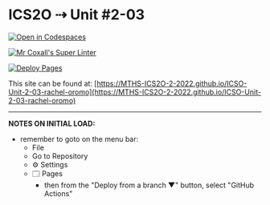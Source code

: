 # ICS2O ⇢ Unit #2-03

[![Open in Codespaces](https://classroom.github.com/assets/launch-codespace-f4981d0f882b2a3f0472912d15f9806d57e124e0fc890972558857b51b24a6f9.svg)](https://classroom.github.com/open-in-codespaces?assignment_repo_id=10560111)

[![Mr Coxall's Super Linter](https://github.com/MTHS-ICS2O-2-2022/ICSO-Unit-2-03-rachel-oromo/workflows/Mr%20Coxall's%20Super%20Linter/badge.svg)](https://github.com/MTHS-ICS2O-2-2022/ICSO-Unit-2-03-rachel-oromo/actions)

[![Deploy Pages](https://github.com/MTHS-ICS2O-2-2022/ICSO-Unit-2-03-rachel-oromo/workflows/Deploy%20Pages/badge.svg)](https://github.com/MTHS-ICS2O-2-2022/ICSO-Unit-2-03-rachel-oromo/actions)

This site can be found at: [https://MTHS-ICS2O-2-2022.github.io/ICSO-Unit-2-03-rachel-oromo](https://MTHS-ICS2O-2-2022.github.io/ICSO-Unit-2-03-rachel-oromo)

---

**NOTES ON INITIAL LOAD:**
- remember to goto on the menu bar:
  - File
  - Go to Repository
  - ⚙ Settings
  - 🗔 Pages
    - then from the "Deploy from a branch ▼" button, select "GitHub Actions"
